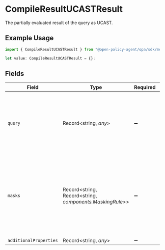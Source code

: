 # CompileResultUCASTResult

The partially evaluated result of the query as UCAST.

## Example Usage

```typescript
import { CompileResultUCASTResult } from "@open-policy-agent/opa/sdk/models/components";

let value: CompileResultUCASTResult = {};
```

## Fields

| Field                                                                                                          | Type                                                                                                           | Required                                                                                                       | Description                                                                                                    |
| -------------------------------------------------------------------------------------------------------------- | -------------------------------------------------------------------------------------------------------------- | -------------------------------------------------------------------------------------------------------------- | -------------------------------------------------------------------------------------------------------------- |
| `query`                                                                                                        | Record<string, *any*>                                                                                          | :heavy_minus_sign:                                                                                             | UCAST JSON object describing the conditions under which the query is true.                                     |
| `masks`                                                                                                        | Record<string, Record<string, *components.MaskingRule*>>                                                       | :heavy_minus_sign:                                                                                             | Column masking rules, where the key is the column name, and the value describes which masking function to use. |
| `additionalProperties`                                                                                         | Record<string, *any*>                                                                                          | :heavy_minus_sign:                                                                                             | N/A                                                                                                            |